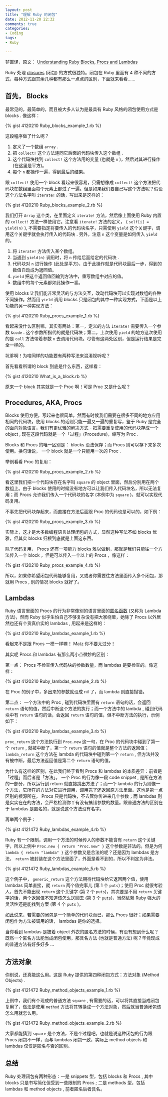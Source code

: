 ```yaml
---
layout: post
title: "理解 Ruby 的闭包"
date: 2012-11-20 22:32
comments: true
categories:
- Coding
tags:
- Ruby

---
```


非直译，原文： [Understanding Ruby Blocks, Procs and Lambdas](http://www.robertsosinski.com/2008/12/21/understanding-ruby-blocks-procs-and-lambdas/)

Ruby 处理 [closures](http://en.wikipedia.org/wiki/Closure_%28computer_science%29) (闭包) 的方式很独特。闭包在 Ruby 里面有 4 种不同的方式，每种方式跟其余几种都有那么一点点的区别，下面就来看看……

首先， Blocks
----
最常见的，最简单的，而且被大多人认为是最具有 Ruby 风格的闭包使用方式是 blocks . 像这样：

{% gist 4120210 Ruby_blocks_example_1.rb %}

这段程序做了什么呢？

1. 定义了一个数组 `array` .
2. 把 `collect!` 这个方法连同它后面的代码块传入这个数组 .
3. 这个代码块找到 `collect!` 这个方法用的变量 (也就是 `n` )，然后对其进行操作 (在这里是平方)。
4. 每个 `n` 都操作一遍，得到最后的结果。

跟 `collect!` 使用一个 block 看起来很容易，只需想像成 `collect!` 这个方法把代码块在数组里面每个元素上都过了一遍。但是如果我们要自己写这个方法呢？假设这个方法名字叫 `iterate!` 的话，写出来是这样的：

<!-- more -->

{% gist 4120210 Ruby_blocks_example_2.rb %}

我们打开 `Array` 这个类，在里面定义 `iterate!` 方法，然后像上面使用 Ruby 内置的 `collect!` 方法一样使用它。注意看 `iterate!` 方法的定义， ( `self[i] = yield(n)` ), 不需要指定将要传入的代码块名字，只需使用 `yield` 这个关键字，调用这个关键字就会执行传入的代码块 . 另外，注意 `n` 这个变量是如何传入 `yield` 的。

1. 将 `iterate!` 方法传入某个数组。
2. 当遇到 `yield(n)` 调用时，将 `n` 传给后面给定的代码块 .
3. 代码块对 `n` 进行操作 (此处是平方)，由于此操作就是代码块最后一步，得到的数值自动成为返回值。
4. `yield` 把这个返回值回输到方法中，重写数组中对应的值。
5. 数组中的每个元素都如此操作一番。

使用 blocks 让我们能非常灵活的与方法交互，改动代码块可以实现对数组的各种不同操作。然而用 `yield` 调用 blocks 只是闭包的其中一种实现方式，下面是以上功能的另一种实现方法：

{% gist 4120210 Ruby_procs_example_1.rb %}

看起来没什么区别嘛，其实有两处：第一，定义的方法 `iterate!` 需要传入一个参数 `&code` . 这个参数所指代的就是代码块；第二，上次使用 `yield` 的地方这次使用的是 `call` 方法带着参数 `n` 去调用代码块。尽管有这两处区别，但是运行结果是完全一样的。

坑爹啊！为啥同样的功能要有两种写法来混淆视听呢？

首先看看所谓的 block 到底是什么东西，这样看：

{% gist 4120210 What_is_a_block.rb %}

原来一个 block 其实就是一个 Proc 啊！可是 Proc 又是什么呢？

Procedures, AKA, Procs
----
Blocks 使用方便，写起来也很简单，然而有时候我们需要在很多不同的地方应用相同的代码块，使用 blocks 的话则只能一遍又一遍的重复写，鉴于 Ruby 是完全的面向对象语言，我们有更优雅的解决方式 - 把需要重复使用的代码块存成一个 object , 现在这段代码就是一个「过程」(Procedure)，缩写为 Proc .

Blocks 和 Procs 的唯一区别是： blocks 没法保存；而 Procs 则可以存下来多次使用。换句话说， 一个 block 就是一个只能用一次的 Proc . 

举例看看 Proc 的复用：

{% gist 4120210 Ruby_procs_example_2.rb %}

看这里我们把一个代码块存在名字叫 `square` 的 object 里面，然后分别用在两个数组上。由于 blocks 使用的时候没有地方可以让我们传入代码块名，所以无法复用；而 Procs 允许我们传入一个代码块的名字 (本例中为 `square` )，就可以实现代码复用。

不事先把代码块存起来，而直接在方法后面跟 Proc 的代码也是可以的，如下例：

{% gist 4120210 Ruby_procs_example_3.rb %}

实际上，这才是大多数编程语言处理闭包的方式，显然这种写法不如 blocks 优雅，但其实 blocks 归根到底就是上面这东西。

除了代码复用， Procs 还有一项能力 blocks 难以做到，那就是我们只能往一个方法传入一个 block ，但是可以传入一个以上的 Procs ，像这样：

{% gist 4120210 Ruby_procs_example_4.rb %}

所以，如果你希望闭包代码能够复用，又或者你需要往方法里面传入多个闭包，那就用 Procs , 别的情况 blocks 就好了。

Lambdas
----

Ruby 语言里面的 Procs 的行为非常像别的语言里面的[匿名函数](http://en.wikipedia.org/wiki/Anonymous_function) (又称为 Lambda 方法)，然而 Ruby 似乎生怕自己不够复杂没有把大家绕晕，她除了 Procs 以外居然也还有个货真价实的 lambdas , 用起来是这样的：

{% gist 4120210 Ruby_lambdas_example_1.rb %}

看起来不是跟 Procs 一模一样嘛！ Matz 你不要太过分！

其实呢 Procs 和 lambdas 有那么两小点微妙的区别：

第一点： Procs 不检查传入代码块的参数数量，而 lambdas 是要检查的。像这样：

{% gist 4120210 Ruby_lambdas_example_2.rb %}

在 Proc 的例子中，多出来的参数就设成 nil 了，而 lambda 则直接抛错。

第二点： 一个方法中的 Proc , 碰到代码块里面有 `return` 语句的话，会返回 `return` 语句的值，然后中断这个方法的执行；而一个方法中的 lambda , 碰到代码块中有 `return` 语句的话，会返回 `return` 语句的值，但不中断方法的执行，示例如下：

{% gist 4120210 Ruby_lambdas_example_3.rb %}

`proc_return` 这个方法执行到 `Proc.new` 这一句，在 Proc 的代码块中碰到了第一个 `return` , 就被中断了，第一个 `return` 语句的值就是整个方法的返回值；`lambda_return` 这个方法在 lambda 的代码块中碰到第一个 `return` , 但方法并没有被中断，最后方法返回值是第二个 `return` 语句的值。

为什么有这样的区别，在此我们终于看到 Procs 和 lambdas 的本质差异：前者是「过程」而后者是「方法」。 一个 Proc 的行为像一段 code snippet , 是所在方法的一部分，所以运行到 return 就直接跳出方法了；而一个 lambda 的行为则像一个方法，它所在的方法对它进行调用，调用完了还返回原方法里面。这也是第一点区别的根源所在， Procs 只是代码块，不去管你传进来几个参数；而 lambdas 则是实实在在的方法，会严格检测你丫有没有搞错参数的数量。跟普通方法的区别在于 lambdas 是匿名的，就是说这个方法没有名字。

再举两个例子：

{% gist 4121472 Ruby_lambdas_example_4.rb %}

Ruby 有一个限制，调用一个方法的时候传入的参数不能含有 `return` 这个关键字，所以上例中 `Proc.new { return "Proc.new" }` 这个参数是非法的。但是为何 `lambda { return "lambda" }` 这个参数又是合法的呢？还是因为 lambdas 是方法， `return` 被封装在这个方法里面了，外面是看不到的，所以不判定为非法。

{% gist 4121472 Ruby_lambdas_example_5.rb %}

这个例子中， `generic_return` 这个方法期待代码块给它返回两个值，使用 lambdas 简单直接，就 `return` 两个值完事儿 (第 1 个 `puts`)；使用 Proc 就很考验人，首先不能出现 `return` 这个关键字 (第 2 个 `puts`)，其次要是不用 `return` 关键字的话，两个返回值不知道该怎么送回去 (第 3 个 `puts`)，当然依赖 Ruby 强大的灵活性还是能找到方案 (第 4 个 `puts` )，

如此说来，若需要的闭包是一个简单的代码块而已，那么 Procs 很好；如果需要闭包作为方法被调用的话， lambdas 是你的选择。

当你看到 lambdas 是披着 object 外衣的匿名方法的时候，有没有想到什么呢？既然一个匿名方法能当成闭包使用，那具名方法 (也就是普通方法) 呢？毕竟现成的普通方法有好多好多 …

方法对象
----
你别说，还真能这么用。这是 Ruby 提供的第四种闭包方式：方法对象 (Method Objects) .

{% gist 4121472 Ruby_method_objects_example_1.rb %}

上例中，我们有个现成的普通方法 `square` , 有需要的话，可以将其直接当成闭包复用了，做法是使用 `method` 方法将其转换成一个方法对象，然后就当普通闭包该怎么用就怎么用。

{% gist 4121472 Ruby_method_objects_example_2.rb %}

大家都能猜到 `square` 是个方法，不是个过程吧。也就是说这种闭包的行为跟 Procs 闭包不一样，而与 lambdas 闭包一致，实际上 method objects 和 lambdas 仅仅是匿名与否的区别。

总结
----
Ruby 处理闭包有两种形态：一是 snippets 型，包括 blocks 和 Procs , 其中 blocks 只是书写简化但受到一些限制的 Procs ; 二是 methods 型，包括 lambdas 和 method objects , 前者匿名后者具名。